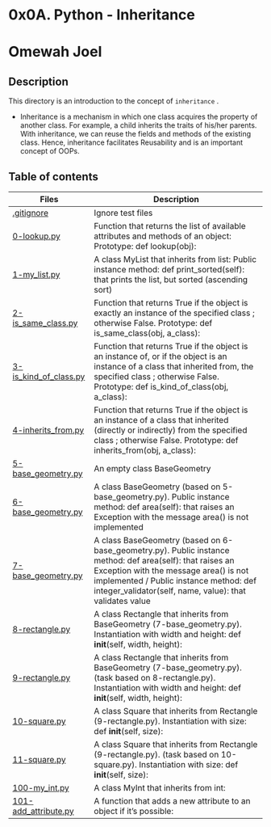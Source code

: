 # 0x0A. Python - Inheritance

# Omewah Joel

## Description
This directory  is an introduction to the concept of ``` inheritance ``` .

- Inheritance is a mechanism in which one class acquires the property of another class. For example, a child inherits the traits of his/her parents. With inheritance, we can reuse the fields and methods of the existing class. Hence, inheritance facilitates Reusability and is an important concept of OOPs.


## Table of contents

Files | Description
----------- | -----------
[.gitignore](./.gitignore) | Ignore test files
[0-lookup.py](./0-lookup.py) | Function that returns the list of available attributes and methods of an object: Prototype: def lookup(obj):
[1-my_list.py](./1-my_list.py) | A class MyList that inherits from list: Public instance method: def print_sorted(self): that prints the list, but sorted (ascending sort)
[2-is_same_class.py](./2-is_same_class.py) | Function that returns True if the object is exactly an instance of the specified class ; otherwise False. Prototype: def is_same_class(obj, a_class):
[3-is_kind_of_class.py](./3-is_kind_of_class.py) | Function that returns True if the object is an instance of, or if the object is an instance of a class that inherited from, the specified class ; otherwise False. Prototype: def is_kind_of_class(obj, a_class):
[4-inherits_from.py](./4-inherits_from.py) | Function that returns True if the object is an instance of a class that inherited (directly or indirectly) from the specified class ; otherwise False. Prototype: def inherits_from(obj, a_class):
[5-base_geometry.py](./5-base_geometry.py) | An empty class BaseGeometry
[6-base_geometry.py](./6-base_geometry.py) | A class BaseGeometry (based on 5-base_geometry.py). Public instance method: def area(self): that raises an Exception with the message area() is not implemented
[7-base_geometry.py](./7-base_geometry.py) | A class BaseGeometry (based on 6-base_geometry.py). Public instance method: def area(self): that raises an Exception with the message area() is not implemented / Public instance method: def integer_validator(self, name, value): that validates value
[8-rectangle.py](./8-rectangle.py) | A class Rectangle that inherits from BaseGeometry (7-base_geometry.py). Instantiation with width and height: def __init__(self, width, height):
[9-rectangle.py](./9-rectangle.py) | A class Rectangle that inherits from BaseGeometry (7-base_geometry.py). (task based on 8-rectangle.py). Instantiation with width and height: def __init__(self, width, height):
[10-square.py](./10-square.py) | A class Square that inherits from Rectangle (9-rectangle.py). Instantiation with size: def __init__(self, size):
[11-square.py](./11-square.py) | A class Square that inherits from Rectangle (9-rectangle.py). (task based on 10-square.py). Instantiation with size: def __init__(self, size):
[100-my_int.py](./100-my_int.py) | A class MyInt that inherits from int:
[101-add_attribute.py](./101-add_attribute.py) | A function that adds a new attribute to an object if it’s possible:
